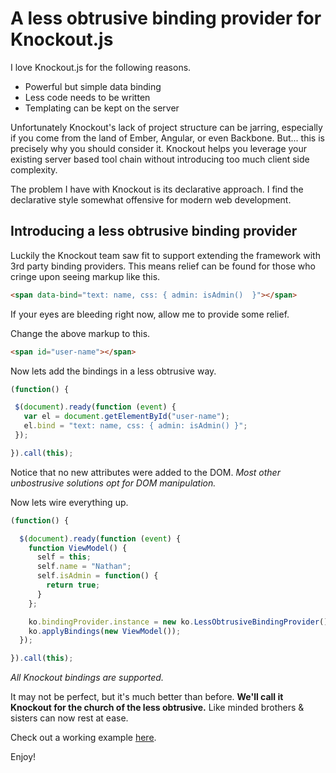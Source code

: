 # A less obtrusive binding provider for Knockout.js

I love Knockout.js for the following reasons.

* Powerful but simple data binding
* Less code needs to be written
* Templating can be kept on the server

Unfortunately Knockout's lack of project structure can be jarring, especially if you come from the land of Ember, Angular, or even Backbone. But... this is precisely why you should consider it. Knockout helps you leverage your existing server based tool chain without introducing too much client side complexity.

The problem I have with Knockout is its declarative approach. I find the declarative style somewhat offensive for modern web development.

## Introducing a less obtrusive binding provider

Luckily the Knockout team saw fit to support extending the framework with 3rd party binding providers.
This means relief can be found for those who cringe upon seeing markup like this.

```html
<span data-bind="text: name, css: { admin: isAdmin()  }"></span>
```

If your eyes are bleeding right now, allow me to provide some relief.

Change the above markup to this.

```html
<span id="user-name"></span>
```

 Now lets add the bindings in a less obtrusive way.

 ```javascript
(function() {

  $(document).ready(function (event) {
    var el = document.getElementById("user-name");
    el.bind = "text: name, css: { admin: isAdmin() }";
  });

}).call(this);
 ```

Notice that no new attributes were added to the DOM. *Most other unbostrusive solutions opt for DOM manipulation.*

Now lets wire everything up.

```javascript
(function() {

  $(document).ready(function (event) {
    function ViewModel() {
      self = this;
      self.name = "Nathan";
      self.isAdmin = function() {
        return true;
      }
    };

    ko.bindingProvider.instance = new ko.LessObtrusiveBindingProvider();
    ko.applyBindings(new ViewModel());
  });

}).call(this);
```

*All Knockout bindings are supported.*

It may not be perfect, but it's much better than before.
**We'll call it Knockout for the church of the less obtrusive.**
Like minded brothers & sisters can now rest at ease.

Check out a working example [here](http://tinkerbin.com/92C0yXi7).

Enjoy!

